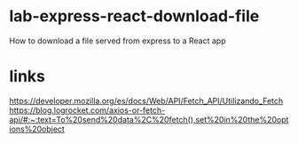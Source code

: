 # lab-express-react-download-file
How to download a file served from express to a React app

# links
https://developer.mozilla.org/es/docs/Web/API/Fetch_API/Utilizando_Fetch
https://blog.logrocket.com/axios-or-fetch-api/#:~:text=To%20send%20data%2C%20fetch(),set%20in%20the%20options%20object